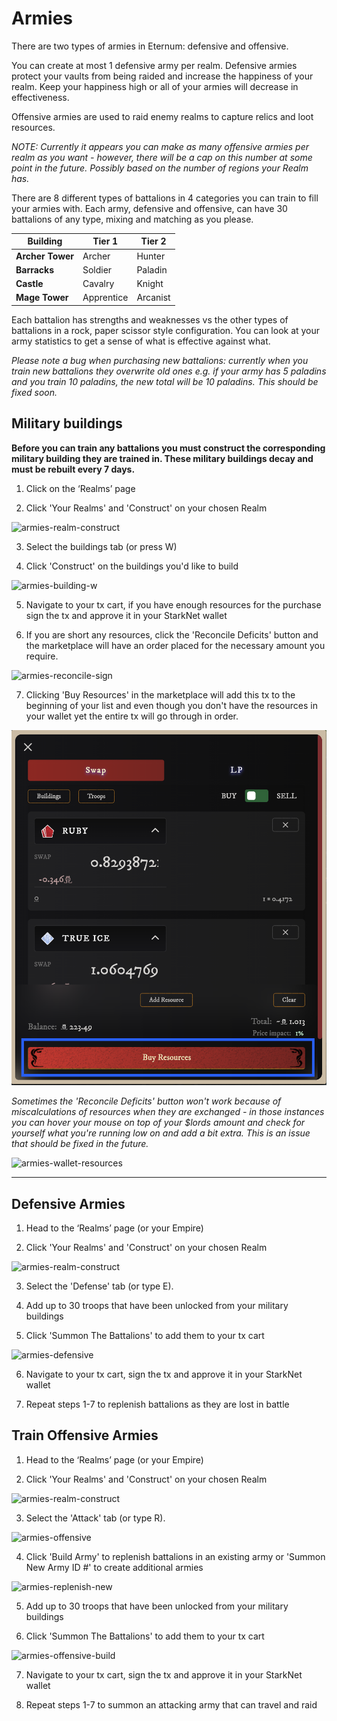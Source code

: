 # Armies

There are two types of armies in Eternum: defensive and offensive.

You can create at most 1 defensive army per realm. Defensive armies protect your vaults from being raided and increase the happiness of your realm. Keep your happiness high or all of your armies will decrease in effectiveness.

Offensive armies are used to raid enemy realms to capture relics and loot resources. 

*NOTE: Currently it appears you can make as many offensive armies per realm as you want - however, there will be a cap on this number at some point in the future. Possibly based on the number of regions your Realm has.*

There are 8 different types of battalions in 4 categories you can train to fill your armies with. Each army, defensive and offensive, can have 30 battalions of any type, mixing and matching as you please.

| **Building**    | **Tier 1**  | **Tier 2**  |
| -----------     | ----------- | ----------- |
| **Archer Tower**| Archer      | Hunter      |
| **Barracks**    | Soldier     | Paladin     |
| **Castle**      | Cavalry     | Knight      |
| **Mage Tower**  | Apprentice  | Arcanist    |

Each battalion has strengths and weaknesses vs the other types of battalions in a rock, paper scissor style configuration. You can look at your army statistics to get a sense of what is effective against what.

*Please note a bug when purchasing new battalions: currently when you train new battalions they overwrite old ones e.g. if your army has 5 paladins and you train 10 paladins, the new total will be 10 paladins. This should be fixed soon.*

## Military buildings

**Before you can train any battalions you must construct the corresponding military building they are trained in. These military buildings decay and must be rebuilt every 7 days.**

1. Click on the ‘Realms’ page

2. Click 'Your Realms' and 'Construct' on your chosen Realm

![armies-realm-construct](static/img/alpha/armies-realm-construct.png)

3. Select the buildings tab (or press W)

4. Click 'Construct' on the buildings you'd like to build

![armies-building-w](static/img/alpha/armies-building-w.png)

5. Navigate to your tx cart, if you have enough resources for the purchase sign the tx and approve it in your StarkNet wallet

6. If you are short any resources, click the 'Reconcile Deficits' button and the marketplace will have an order placed for the necessary amount you require. 

![armies-reconcile-sign](static/img/alpha/armies-reconcile-sign.png)

7. Clicking 'Buy Resources' in the marketplace will add this tx to the beginning of your list and even though you don't have the resources in your wallet yet the entire tx will go through in order.

![armies-buy-resources](static/img/alpha/armies-buy-resources.png)

*Sometimes the 'Reconcile Deficits' button won't work because of miscalculations of resources when they are exchanged - in those instances you can hover your mouse on top of your $lords amount and check for yourself what you're running low on and add a bit extra. This is an issue that should be fixed in the future.*

![armies-wallet-resources](static/img/alpha/armies-wallet-resources.png)

---

## Defensive Armies


1. Head to the ‘Realms’ page (or your Empire)

2. Click 'Your Realms' and 'Construct' on your chosen Realm

![armies-realm-construct](static/img/alpha/armies-realm-construct.png)

3. Select the 'Defense' tab (or type E).

4. Add up to 30 troops that have been unlocked from your military buildings

5. Click 'Summon The Battalions' to add them to your tx cart

![armies-defensive](static/img/alpha/armies-defensive.png)

6. Navigate to your tx cart, sign the tx and approve it in your StarkNet wallet

7. Repeat steps 1-7 to replenish battalions as they are lost in battle

## Train Offensive Armies

1. Head to the ‘Realms’ page (or your Empire)

2. Click 'Your Realms' and 'Construct' on your chosen Realm

![armies-realm-construct](static/img/alpha/armies-realm-construct.png)

3. Select the 'Attack' tab (or type R).

![armies-offensive](static/img/alpha/armies-offensive.png)

4. Click 'Build Army' to replenish battalions in an existing army or 'Summon New Army ID #' to create additional armies

![armies-replenish-new](static/img/alpha/armies-replenish-new.png)

5. Add up to 30 troops that have been unlocked from your military buildings

6. Click 'Summon The Battalions' to add them to your tx cart

![armies-offensive-build](static/img/alpha/armies-offensive-build.png)

7. Navigate to your tx cart, sign the tx and approve it in your StarkNet wallet

8. Repeat steps 1-7 to summon an attacking army that can travel and raid

